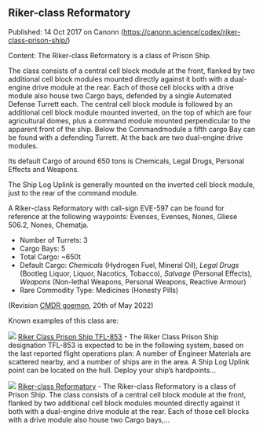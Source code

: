 ## Riker-class Reformatory

Published: 14 Oct 2017 on Canonn (https://canonn.science/codex/riker-class-prison-ship/)

Content: The Riker-class Reformatory is a class of Prison Ship.

The class consists of a central cell block module at the front, flanked by two additional cell block modules mounted directly against it both with a dual-engine drive module at the rear. Each of those cell blocks with a drive module also house two Cargo bays, defended by a single Automated Defense Turrett each. The central cell block module is followed by an additional cell block module mounted inverted, on the top of which are four agricultural domes, plus a command module mounted perpendicular to the apparent front of the ship. Below the Commandmodule a fifth cargo Bay can be found with a defending Turrett. At the back are two dual-engine drive modules.

Its default Cargo of around 650 tons is Chemicals, Legal Drugs, Personal Effects and Weapons.

The Ship Log Uplink is generally mounted on the inverted cell block module, just to the rear of the command module.

A Riker-class Reformatory with call-sign EVE-597 can be found for reference at the following waypoints: Evenses, Evenses, Nones, Gliese 506.2, Nones, Chematja.

- Number of Turrets: 3
- Cargo Bays: 5
- Total Cargo: ~650t
- Default Cargo: *Chemicals* (Hydrogen Fuel, Mineral Oil), *Legal Drugs* (Bootleg Liquor, Liquor, Nacotics, Tobacco), *Salvage* (Personal Effects), *Weapons* (Non-lethal Weapons, Personal Weapons, Reactive Armour)
- Rare Commodity Type: Medicines (Honesty Pills)

(Revision [CMDR goemon](https://canonn.science/user/goemon/), 20th of May 2022)

Known examples of this class are:

[![](https://canonn.science/wp-content/uploads/2017/07/Screenshot_2217-150x150.jpg)](https://canonn.science/codex/riker-class-prison-ship-tfl-853/) [Riker Class Prison Ship TFL-853](https://canonn.science/codex/riker-class-prison-ship-tfl-853/) - The Riker Class Prison Ship designation TFL-853 is expected to be in the following system, based on the last reported flight operations plan: A number of Engineer Materials are scattered nearby, and a number of ships are in the area. A Ship Log Uplink point can be located on the hull. Deploy your ship’s hardpoints...

[![](https://canonn.science/wp-content/uploads/2017/07/Screenshot_2217-150x150.jpg)](https://canonn.science/codex/riker-class-prison-ship/) [Riker-class Reformatory](https://canonn.science/codex/riker-class-prison-ship/) - The Riker-class Reformatory is a class of Prison Ship. The class consists of a central cell block module at the front, flanked by two additional cell block modules mounted directly against it both with a dual-engine drive module at the rear. Each of those cell blocks with a drive module also house two Cargo bays,...